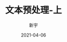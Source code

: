 ---
layout:     post                    # 使用的布局（不需要改）
title:      文本预处理-上		        # 标题 
subtitle:     	# 副标题
date:       2021-04-06              # 时间
author:     新宇                     # 作者
header-img: img/post-bg-2015.jpg    #这篇文章标题背景图片
catalog: true                       # 是否归档
tags:                               # 标签
    - NLP
---